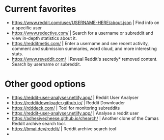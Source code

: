 # Current favorites
- https://www.reddit.com/user/USERNAME-HERE/about.json | Find info on a specific user
- https://www.redective.com/ | Search for a username or subreddit and view in-depth statistics about it.
- https://redditmetis.com/ | Enter a username and see recent activity, comment and submission summaries, word cloud, and more interesting stats.
- https://www.reveddit.com/ | Reveal Reddit's secretly* removed content. Search by username or subreddit.
  
# Other good options
- https://reddit-user-analyser.netlify.app/ | Reddit User Analyser
- https://redditdownloader.github.io/ | Reddit Downloader
- https://rdddeck.com/ | Tool for monitoring subreddits
- https://reddit-user-analyser.netlify.app/ | Analyse a reddit user
- https://adhesivecheese.github.io/chearch/ | Another clone of the Camas Reddit archive search tool.
- https://bmai.dev/reddit/ | Reddit archive search tool
- 
